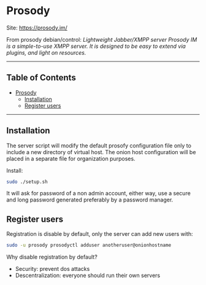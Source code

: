 # Prosody

Site: https://prosody.im/


From prosody debian/control:
_Lightweight Jabber/XMPP server_
_Prosody IM is a simple-to-use XMPP server. It is designed to be easy to extend via plugins, and light on resources._

---
Table of Contents
---
- [Prosody](#prosody)
  - [Installation](#installation)
  - [Register users](#register-users)
---

## Installation

The server script will modify the default prosofy configuration file only to include a new directory of virtual host. The onion host configuration will be placed in a separate file for organization purposes.

Install:
```sh
sudo ./setup.sh
```

It will ask for password of a non admin account, either way, use a secure and long password generated preferably by a password manager.

## Register users

Registration is disable by default, only the server can add new users with:
```sh
sudo -u prosody prosodyctl adduser anotheruser@onionhostname
```

Why disable registration by default?
- Security: prevent dos attacks
- Descentralization: everyone should run their own servers
